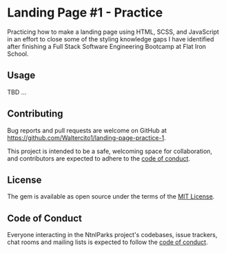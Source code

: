 # Landing Page #1 - Practice 
Practicing how to make a landing page using HTML, SCSS, and JavaScript in an effort to close some of the styling knowledge gaps I have identified after finishing a Full Stack Software Engineering Bootcamp at Flat Iron School.

## Usage
TBD ...

## Contributing
Bug reports and pull requests are welcome on GitHub at https://github.com/Waltercito1/landing-page-practice-1.

This project is intended to be a safe, welcoming space for collaboration, and contributors are expected to adhere to the [code of conduct](https://github.com/Waltercito1/landing-page-practice-1/blob/master/CODE_OF_CONDUCT.md).

## License
The gem is available as open source under the terms of the [MIT License](https://github.com/Waltercito1/landing-page-practice-1/blob/master/LICENSE).

## Code of Conduct
Everyone interacting in the NtnlParks project's codebases, issue trackers, chat rooms and mailing lists is expected to follow the [code of conduct](https://github.com/Waltercito1/landing-page-practice-1/blob/master/CODE_OF_CONDUCT.md).
